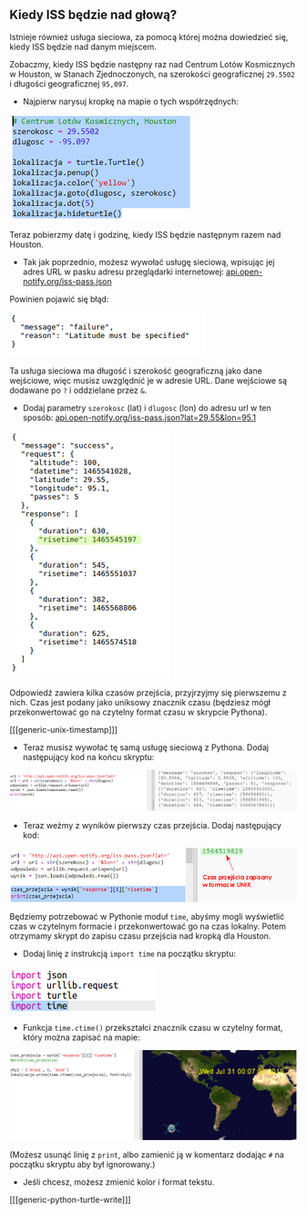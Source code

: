 ## Kiedy ISS będzie nad głową?

Istnieje również usługa sieciowa, za pomocą której można dowiedzieć się, kiedy ISS będzie nad danym miejscem.

Zobaczmy, kiedy ISS będzie następny raz nad Centrum Lotów Kosmicznych w Houston, w Stanach Zjednoczonych, na szerokości geograficznej `29.5502` i długości geograficznej `95,097`.

+ Najpierw narysuj kropkę na mapie o tych współrzędnych:

![zrzut ekranu](images/iss-houston.png)

Teraz pobierzmy datę i godzinę, kiedy ISS będzie następnym razem nad Houston.

+ Tak jak poprzednio, możesz wywołać usługę sieciową, wpisując jej adres URL w pasku adresu przeglądarki internetowej: <a href="http://api.open-notify.org/iss-pass.json" target="_blank">api.open-notify.org/iss-pass.json</a>

Powinien pojawić się błąd:

![zrzut ekranu](images/iss-pass-error.png)

Ta usługa sieciowa ma długość i szerokość geograficzną jako dane wejściowe, więc musisz uwzględnić je w adresie URL. Dane wejściowe są dodawane po `?` i oddzielane przez `&`.

+ Dodaj parametry `szerokosc` (lat) i `dlugosc` (lon) do adresu url w ten sposób: <a href="http://api.open-notify.org/iss-pass.json?lat=29.55&lon=95.1" target="_blank">api.open-notify.org/iss-pass.json?lat=29.55&lon=95.1</a>

![zrzut ekranu](images/iss-passtimes.png)

Odpowiedź zawiera kilka czasów przejścia, przyjrzyjmy się pierwszemu z nich. Czas jest podany jako uniksowy znacznik czasu (będziesz mógł przekonwertować go na czytelny format czasu w skrypcie Pythona).

[[[generic-unix-timestamp]]]

+ Teraz musisz wywołać tę samą usługę sieciową z Pythona. Dodaj następujący kod na końcu skryptu:

![zrzut ekranu](images/iss-passover.png)

+ Teraz weźmy z wyników pierwszy czas przejścia. Dodaj następujący kod:

![zrzut ekranu](images/iss-print-pass.png)

Będziemy potrzebować w Pythonie moduł `time`, abyśmy mogli wyświetlić czas w czytelnym formacie i przekonwertować go na czas lokalny. Potem otrzymamy skrypt do zapisu czasu przejścia nad kropką dla Houston.

+ Dodaj linię z instrukcją `import time` na początku skryptu:

![zrzut ekranu](images/iss-time.png)

+ Funkcja `time.ctime()` przekształci znacznik czasu w czytelny format, który można zapisać na mapie:

![zrzut ekranu](images/iss-pass-write.png)

(Możesz usunąć linię z `print`, albo zamienić ją w komentarz dodając `#` na początku skryptu aby był ignorowany.)

+ Jeśli chcesz, możesz zmienić kolor i format tekstu. 

[[[generic-python-turtle-write]]]